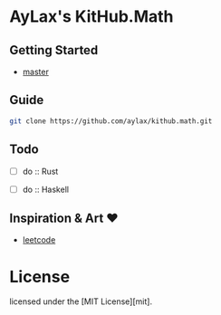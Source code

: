 # AyLax's KitHub.Math


## Getting Started
- [master](https://github.com/aylax/kithub.math.git) 


## Guide
```sh
git clone https://github.com/aylax/kithub.math.git
```


## Todo
- [ ] do :: Rust
- [ ] do :: Haskell


## Inspiration & Art :heart:
- [leetcode](https://leetcode.com/)


# License
licensed under the [MIT License][mit].
